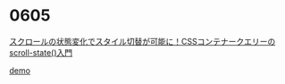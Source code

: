 # 0605

[スクロールの状態変化でスタイル切替が可能に！CSSコンテナークエリーのscroll-state()入門](https://ics.media/entry/250602/)

[demo](https://codesandbox.io/p/sandbox/46r68v?file=%2Fstyles.css%3A17%2C23)
